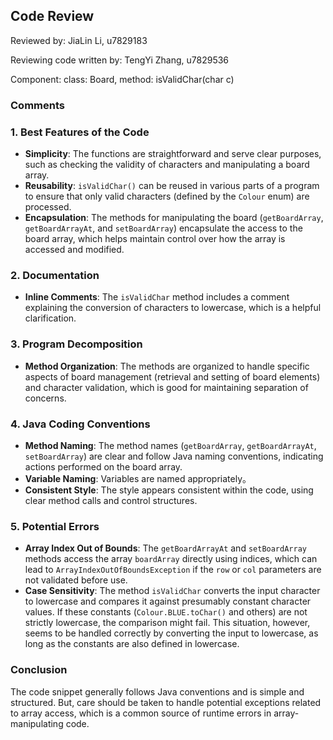 ## Code Review

Reviewed by: JiaLin Li, u7829183

Reviewing code written by: TengYi Zhang, u7829536

Component: class: Board, method: isValidChar(char c)

### Comments


### 1. Best Features of the Code

- **Simplicity**: The functions are straightforward and serve clear purposes, such as checking the validity of characters and manipulating a board array.
- **Reusability**: `isValidChar()` can be reused in various parts of a program to ensure that only valid characters (defined by the `Colour` enum) are processed.
- **Encapsulation**: The methods for manipulating the board (`getBoardArray`, `getBoardArrayAt`, and `setBoardArray`) encapsulate the access to the board array, which helps maintain control over how the array is accessed and modified.

### 2. Documentation

- **Inline Comments**: The `isValidChar` method includes a comment explaining the conversion of characters to lowercase, which is a helpful clarification.

### 3. Program Decomposition

- **Method Organization**: The methods are organized to handle specific aspects of board management (retrieval and setting of board elements) and character validation, which is good for maintaining separation of concerns.

### 4. Java Coding Conventions

- **Method Naming**: The method names (`getBoardArray`, `getBoardArrayAt`, `setBoardArray`) are clear and follow Java naming conventions, indicating actions performed on the board array.
- **Variable Naming**: Variables are named appropriately。
- **Consistent Style**: The style appears consistent within the code, using clear method calls and control structures.

### 5. Potential Errors

- **Array Index Out of Bounds**: The `getBoardArrayAt` and `setBoardArray` methods access the array `boardArray` directly using indices, which can lead to `ArrayIndexOutOfBoundsException` if the `row` or `col` parameters are not validated before use.
- **Case Sensitivity**: The method `isValidChar` converts the input character to lowercase and compares it against presumably constant character values. If these constants (`Colour.BLUE.toChar()` and others) are not strictly lowercase, the comparison might fail. This situation, however, seems to be handled correctly by converting the input to lowercase, as long as the constants are also defined in lowercase.

### Conclusion

The code snippet generally follows Java conventions and is simple and structured. But, care should be taken to handle potential exceptions related to array access, which is a common source of runtime errors in array-manipulating code.


